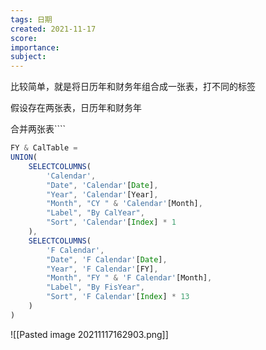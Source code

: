 ```yaml
---
tags: 日期
created: 2021-11-17
score:
importance:
subject:
---
```

比较简单，就是将日历年和财务年组合成一张表，打不同的标签

假设存在两张表，日历年和财务年

合并两张表````

```js
FY & CalTable = 
UNION(
    SELECTCOLUMNS(
        'Calendar',
        "Date", 'Calendar'[Date],
        "Year", 'Calendar'[Year],
        "Month", "CY " & 'Calendar'[Month],
        "Label", "By CalYear",
        "Sort", 'Calendar'[Index] * 1
    ),
    SELECTCOLUMNS(
        'F Calendar',
        "Date", 'F Calendar'[Date],
        "Year", 'F Calendar'[FY],
        "Month", "FY " & 'F Calendar'[Month],
        "Label", "By FisYear",
        "Sort", 'F Calendar'[Index] * 13
    )
)
```

![[Pasted image 20211117162903.png]]